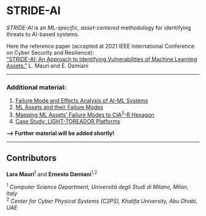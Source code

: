 # STRIDE-AI

_STRIDE-AI_ is an _ML-specific_, _asset-centered_ methodology for identifying threats to AI-based systems.

Here the reference paper (accepted at 2021 IEEE International Conference on Cyber Security and Resilience):<br/>
["STRIDE-AI: An Approach to Identifying Vulnerabilities of Machine Learning Assets."](https://github.com/LaraMauri/STRIDE-AI/files/6348782/IEEE_CSR_2021__STRIDE_AI__An_Approach_to_Identifying_Vulnerabilities_of_Machine_Learning_Assets.pdf) L. Mauri and E. Damiani

---

### Additional material:

1. [Failure Mode and Effects Analysis of AI-ML Systems](https://github.com/LaraMauri/STRIDE-AI/blob/main/pages/failure-mode-and-effects-analysis-of-AI-ML-systems.md)<br/>
2. [ML Assets and their Failure Modes](https://github.com/LaraMauri/STRIDE-AI/blob/main/pages/ML-assets-and-their-failure-modes.md)
3. [Mapping ML Assets' Failure Modes to CIA<sup>3</sup>-R Hexagon](https://github.com/LaraMauri/STRIDE-AI/blob/main/pages/mapping-ML-assets-failure-modes-CIA_R.md)
4. [Case Study: LIGHT-TOREADOR Platforms](https://github.com/LaraMauri/STRIDE-AI/blob/main/pages/case-study.md)

**--> Further material will be added shortly!**

---

## Contributors

**Lara Mauri**<sup>1</sup> and **Ernesto Damiani**<sup>1,2</sup>

<sup>1</sup> _Computer Science Department, Università degli Studi di Milano, Milan, Italy_<br/>
<sup>2</sup> _Center for Cyber Physical Systems (C2PS), Khalifa University, Abu Dhabi, UAE_
